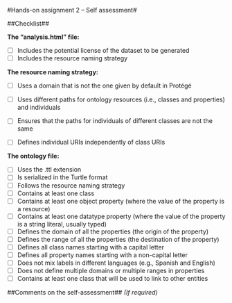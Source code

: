 #Hands-on assignment 2 – Self assessment#

##Checklist##


**The “analysis.html” file:**

- [ ] Includes the potential license of the dataset to be generated
- [ ] Includes the resource naming strategy

**The resource naming strategy:**

- [ ] Uses a domain that is not the one given by default in Protégé
- [ ] Uses different paths for ontology resources (i.e., classes and properties) and individuals
- [ ] Ensures that the paths for individuals of different classes are not the same

- [ ] Defines individual URIs independently of class URIs

**The ontology file:**

- [ ] Uses the .ttl extension
- [ ] Is serialized in the Turtle format
- [ ] Follows the resource naming strategy
- [ ] Contains at least one class
- [ ] Contains at least one object property (where the value of the property is a resource)
- [ ] Contains at least one datatype property (where the value of the property is a string literal, usually typed)
- [ ] Defines the domain of all the properties (the origin of the property)
- [ ] Defines the range of all the properties (the destination of the property)
- [ ] Defines all class names starting with a capital letter
- [ ] Defines all property names starting with a non-capital letter
- [ ] Does not mix labels in different languages (e.g., Spanish and English)
- [ ] Does not define multiple domains or multiple ranges in properties
- [ ] Contains at least one class that will be used to link to other entities

##Comments on the self-assessment##
_(If required)_
